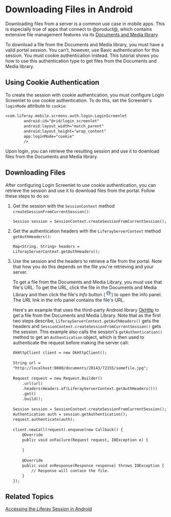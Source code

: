 # Downloading Files in Android

Downloading files from a server is a common use case in mobile apps. This is 
especially true of apps that connect to @product@, which contains extensive file 
management features via its 
[Documents and Media library](/discover/portal/-/knowledge_base/7-0/managing-documents-and-media). 

To download a file from the Documents and Media library, you must have a valid 
portal session. You can't, however, use Basic authentication for this session. 
You must cookie authentication instead. This tutorial shows you how to use this 
authentication type to get files from the Documents and Media library. 

## Using Cookie Authentication

To create the session with cookie authentication, you must configure Login 
Screenlet to use cookie authentication. To do this, set the Screenlet's 
`loginMode` attribute to `cookie`:

    <com.liferay.mobile.screens.auth.login.LoginScreenlet
            android:id="@+id/login_screenlet"
            android:layout_width="match_parent"
            android:layout_height="wrap_content"
            app:loginMode="cookie"
            />

Upon login, you can retrieve the resulting session and use it to download files 
from the Documents and Media library. 

## Downloading Files

After configuring Login Screenlet to use cookie authentication, you can retrieve 
the session and use it to download files from the portal. Follow these steps to 
do so: 

1.  Get the session with the `SessionContext` method 
    `createSessionFromCurrentSession()`: 

        Session session = SessionContext.createSessionFromCurrentSession();

2.  Get the authentication headers with the `LiferayServerContext` method 
    `getAuthHeaders()`: 

        Map<String, String> headers = LiferayServerContext.getAuthHeaders();

3.  Use the session and the headers to retrieve a file from the portal. Note 
    that how you do this depends on the file you're retrieving and your 
    server. 

    To get a file from the Documents and Media Library, you must use that file's 
    URL. To get the URL, click the file in the Documents and Media Library and 
    then click the file's *Info* button 
    (![Info](../../../images/icon-information.png)) 
    to open the info panel. The *URL* link in the info panel contains the file's 
    URL. 

    Here's an example that uses the third-party Android library 
    [OkHttp](https://square.github.io/okhttp/) 
    to get a file from the Documents and Media Library. Note that as the first 
    two steps describe, `LiferayServerContext.getAuthHeaders()` gets the headers 
    and `SessionContext.createSessionFromCurrentSession()` gets the session. 
    This example also calls the session's `getAuthentication()` method to get an 
    `Authentication` object, which is then used to authenticate the request 
    before making the server call: 

        OkHttpClient client = new OkHttpClient();

        String url = "http://localhost:8080/documents/20143/72155/somefile.jpg";

        Request request = new Request.Builder()
            .url(url)
            .headers(Headers.of(LiferayServerContext.getAuthHeaders()))
            .get()
            .build();

        Session session = SessionContext.createSessionFromCurrentSession();
        Authentication auth = session.getAuthentication();
        request.authenticate(auth);

        client.newCall(request).enqueue(new Callback() {
            @Override
            public void onFailure(Request request, IOException e) {

            }

            @Override
            public void onResponse(Response response) throws IOException {
                // Response will contain the file.
            }
        });

## Related Topics

[Accessing the Liferay Session in Android](/develop/tutorials/-/knowledge_base/7-0/accessing-the-liferay-session-in-android)
